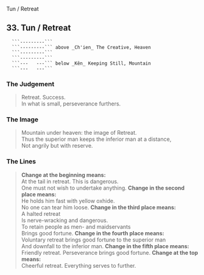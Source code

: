 Tun / Retreat
## 33. Tun / Retreat
      ```---------```
      ```---------``` above _Ch'ien_ The Creative, Heaven  
      ```---------```
      ```---------```
      ```---   ---``` below _Kên_ Keeping Still, Mountain  
      ```---   ---```
### The Judgement
> Retreat. Success.  
 In what is small, perseverance furthers.
### The Image
> Mountain under heaven: the image of Retreat.  
 Thus the superior man keeps the inferior man at a distance,  
 Not angrily but with reserve.
### The Lines

 > **Change at the beginning means:**  
 At the tail in retreat. This is dangerous.  
 One must not wish to undertake anything.
 > **Change in the second place means:**  
 He holds him fast with yellow oxhide.  
 No one can tear him loose.
 > **Change in the third place means:**  
 A halted retreat  
 Is nerve-wracking and dangerous.  
 To retain people as men- and maidservants  
 Brings good fortune.
 > **Change in the fourth place means:**  
 Voluntary retreat brings good fortune to the superior man  
 And downfall to the inferior man.
 > **Change in the fifth place means:**  
 Friendly retreat. Perseverance brings good fortune.
 > **Change at the top means:**  
 Cheerful retreat. Everything serves to further.



